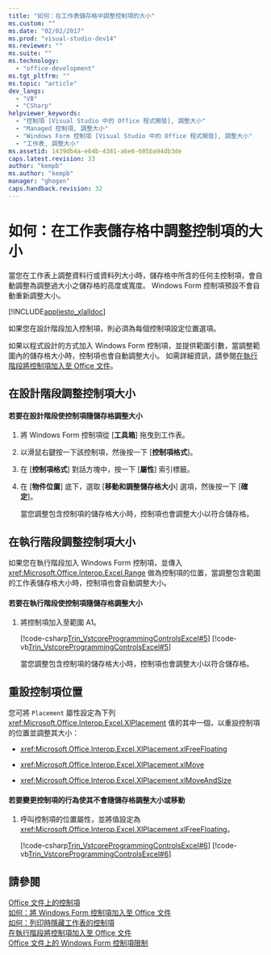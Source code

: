 ```yaml
---
title: "如何：在工作表儲存格中調整控制項的大小"
ms.custom: ""
ms.date: "02/02/2017"
ms.prod: "visual-studio-dev14"
ms.reviewer: ""
ms.suite: ""
ms.technology: 
  - "office-development"
ms.tgt_pltfrm: ""
ms.topic: "article"
dev_langs: 
  - "VB"
  - "CSharp"
helpviewer_keywords: 
  - "控制項 [Visual Studio 中的 Office 程式開發], 調整大小"
  - "Managed 控制項, 調整大小"
  - "Windows Form 控制項 [Visual Studio 中的 Office 程式開發], 調整大小"
  - "工作表, 調整大小"
ms.assetid: 1439db4a-e64b-4381-a6e6-605ba94db3de
caps.latest.revision: 33
author: "kempb"
ms.author: "kempb"
manager: "ghogen"
caps.handback.revision: 32
---
```

# 如何：在工作表儲存格中調整控制項的大小
  當您在工作表上調整資料行或資料列大小時，儲存格中所含的任何主控制項，會自動調整為調整過大小之儲存格的高度或寬度。  Windows Form 控制項預設不會自動重新調整大小。  
  
 [!INCLUDE[appliesto_xlalldoc](../vsto/includes/appliesto-xlalldoc-md.md)]  
  
 如果您在設計階段加入控制項，則必須為每個控制項設定位置選項。  
  
 如果以程式設計的方式加入 Windows Form 控制項，並提供範圍引數，當調整範圍內的儲存格大小時，控制項也會自動調整大小。  如需詳細資訊，請參閱[在執行階段將控制項加入至 Office 文件](../vsto/adding-controls-to-office-documents-at-run-time.md)。  
  
## 在設計階段調整控制項大小  
  
#### 若要在設計階段使控制項隨儲存格調整大小  
  
1.  將 Windows Form 控制項從 \[**工具箱**\] 拖曳到工作表。  
  
2.  以滑鼠右鍵按一下該控制項，然後按一下 \[**控制項格式**\]。  
  
3.  在 \[**控制項格式**\] 對話方塊中，按一下 \[**屬性**\] 索引標籤。  
  
4.  在 \[**物件位置**\] 底下，選取 \[**移動和調整儲存格大小**\] 選項，然後按一下 \[**確定**\]。  
  
     當您調整包含控制項的儲存格大小時，控制項也會調整大小以符合儲存格。  
  
## 在執行階段調整控制項大小  
 如果您在執行階段加入 Windows Form 控制項，並傳入 <xref:Microsoft.Office.Interop.Excel.Range> 做為控制項的位置，當調整包含範圍的工作表儲存格大小時，控制項也會自動調整大小。  
  
#### 若要在執行階段使控制項隨儲存格調整大小  
  
1.  將控制項加入至範圍 A1。  
  
     [!code-csharp[Trin_VstcoreProgrammingControlsExcel#5](../snippets/csharp/VS_Snippets_OfficeSP/Trin_VstcoreProgrammingControlsExcel/CS/Sheet1.cs#5)]
     [!code-vb[Trin_VstcoreProgrammingControlsExcel#5](../snippets/visualbasic/VS_Snippets_OfficeSP/Trin_VstcoreProgrammingControlsExcel/VB/Sheet1.vb#5)]  
  
     當您調整包含控制項的儲存格大小時，控制項也會調整大小以符合儲存格。  
  
## 重設控制項位置  
 您可將 `Placement` 屬性設定為下列 <xref:Microsoft.Office.Interop.Excel.XlPlacement> 值的其中一個，以重設控制項的位置並調整其大小：  
  
-   <xref:Microsoft.Office.Interop.Excel.XlPlacement.xlFreeFloating>  
  
-   <xref:Microsoft.Office.Interop.Excel.XlPlacement.xlMove>  
  
-   <xref:Microsoft.Office.Interop.Excel.XlPlacement.xlMoveAndSize>  
  
#### 若要變更控制項的行為使其不會隨儲存格調整大小或移動  
  
1.  呼叫控制項的位置屬性，並將值設定為 <xref:Microsoft.Office.Interop.Excel.XlPlacement.xlFreeFloating>。  
  
     [!code-csharp[Trin_VstcoreProgrammingControlsExcel#6](../snippets/csharp/VS_Snippets_OfficeSP/Trin_VstcoreProgrammingControlsExcel/CS/Sheet1.cs#6)]
     [!code-vb[Trin_VstcoreProgrammingControlsExcel#6](../snippets/visualbasic/VS_Snippets_OfficeSP/Trin_VstcoreProgrammingControlsExcel/VB/Sheet1.vb#6)]  
  
## 請參閱  
 [Office 文件上的控制項](../vsto/controls-on-office-documents.md)   
 [如何：將 Windows Form 控制項加入至 Office 文件](../vsto/how-to-add-windows-forms-controls-to-office-documents.md)   
 [如何：列印時隱藏工作表的控制項](../vsto/how-to-hide-controls-on-worksheets-when-printing.md)   
 [在執行階段將控制項加入至 Office 文件](../vsto/adding-controls-to-office-documents-at-run-time.md)   
 [Office 文件上的 Windows Form 控制項限制](../vsto/limitations-of-windows-forms-controls-on-office-documents.md)  
  
  